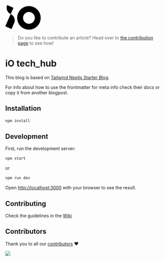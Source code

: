 ![iO logo](/public/io.svg)

> Do you like to contribute an article? Head over to [the contribution page](https://techhub.iodigital.com/contribute) to see how!

# iO tech_hub

This blog is based on [Tailwind Nextjs Starter Blog](https://github.com/timlrx/tailwind-nextjs-starter-blog).

For info about how to use the frontmatter for meta info check their docs or copy it from another blogpost.

## Installation

```bash
npm install
```

## Development

First, run the development server:

```bash
npm start
```

or

```bash
npm run dev
```

Open [http://localhost:3000](http://localhost:3000) with your browser to see the result.

## Contributing

Check the guidelines in the [Wiki](https://github.com/iodigital-com/io-technology/wiki)

## Contributors

Thank you to all our [contributors](https://github.com/iodigital-com/io-technology/graphs/contributors) ❤️

<a href="https://github.com/iodigital-com/io-technology/graphs/contributors">
  <img src="https://contrib.rocks/image?repo=iodigital-com/io-technology" />
</a>
